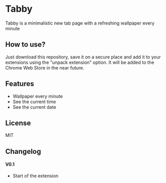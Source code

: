 # Tabby
Tabby is a minimalistic new tab page with a refreshing wallpaper every minute

## How to use?
Just download this repository, save it on a secure place and add it to your extensions using the "unpack extension" option. It will be added to the Chrome Web Store in the near future.

## Features
* Wallpaper every minute
* See the current time
* See the current date

## License
MIT

## Changelog

#### V0.1
* Start of the extension